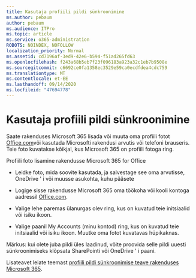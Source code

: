 ```yaml
---
title: Kasutaja profiili pildi sünkroonimine
ms.author: pebaum
author: pebaum
ms.audience: ITPro
ms.topic: article
ms.service: o365-administration
ROBOTS: NOINDEX, NOFOLLOW
localization_priority: Normal
ms.assetid: cd7196af-3ed9-42e6-b594-f51ad265fd63
ms.openlocfilehash: f243a68b5eb7f23f096183a923a32c1eb7b9508e
ms.sourcegitcommit: c6692ce0fa1358ec3529e59ca0ecdfdea4cdc759
ms.translationtype: MT
ms.contentlocale: et-EE
ms.lasthandoff: 09/14/2020
ms.locfileid: "47694778"
---
```

# <a name="sync-a-users-profile-picture"></a>Kasutaja profiili pildi sünkroonimine

Saate rakenduses Microsoft 365 lisada või muuta oma profiili fotot [Office.com](https://www.office.com)või kasutada Microsofti rakendusi arvutis või telefoni brauseris. Teie foto kuvatakse kõikjal, kus Microsoft 365 on profiili fotoga ring.

Profiili foto lisamine rakendusse Microsoft 365 for Office

- Leidke foto, mida soovite kasutada, ja salvestage see oma arvutisse, OneDrive ' i või muusse asukohta, kuhu pääsete

- Logige sisse rakendusse Microsoft 365 oma töökoha või kooli kontoga aadressil [Office.com](https://www.office.com).

- Valige lehe paremas ülanurgas olev ring, kus on kuvatud teie initsiaalid või isiku ikoon.

- Valige paanil My Accounts (minu kontod) ring, kus on kuvatud teie initsiaalid või isiku ikoon. Muutke oma fotot kuvatavas hüpikaknas.

Märkus: kui olete juba pildi üles laadinud, võite proovida selle pildi uuesti sünkroonimiseks klõpsata SharePointi või OneDrive ' i paani.

Lisateavet leiate teemast [profiili pildi sünkroonimise teave rakenduses Microsoft 365](https://support.office.com/article/information-about-profile-picture-synchronization-in-office-365-20594d76-d054-4af4-a660-401133e3d48a).
